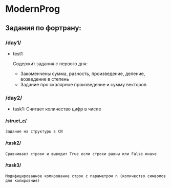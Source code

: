 # ModernProg
## Задания по фортрану:

### /day1/

  - test1

    Содержит задания с первого дня:
    - Закоменчены сумма, разность, произведение, деление, возведение в степень
    - Задание про скалярное произведение и сумму векторов

  ### /day2/
  - task1: Считает количество цифр в числе

  #### /struct_c/
    Задание на структуры в СИ

  #### /task2/
    Сравнивает строки и выводит True если строки равны или False иначе

  #### /task3/
    Модифицированное копирование строк с параметром n (количество символов для копировния)


